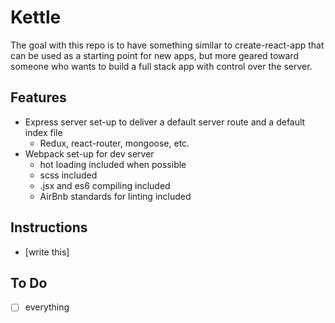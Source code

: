 # Kettle
The goal with this repo is to have something similar to create-react-app that can be used as a starting point for new apps, but more geared toward someone who wants to build a full stack app with control over the server.

## Features
- Express server set-up to deliver a default server route and a default index file
  - Redux, react-router, mongoose, etc.
- Webpack set-up for dev server
  - hot loading included when possible
  - scss included
  - .jsx and es6 compiling included
  - AirBnb standards for linting included

## Instructions 
- [write this]

## To Do 
- [ ] everything